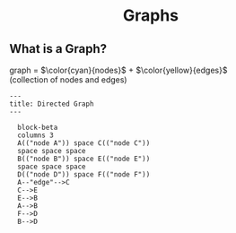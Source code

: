 <h1 align="center">Graphs</h1>

## What is a Graph?
graph = $\color{cyan}{nodes}$ + $\color{yellow}{edges}$ &nbsp;&nbsp;&nbsp;&nbsp;&nbsp;&nbsp;&nbsp;&nbsp;&nbsp;&nbsp;  (collection of nodes and edges)

```mermaid
---
title: Directed Graph
---

  block-beta
  columns 3
  A(("node A")) space C(("node C"))
  space space space
  B(("node B")) space E(("node E"))
  space space space
  D(("node D")) space F(("node F"))
  A--"edge"-->C
  C-->E
  E-->B
  A-->B
  F-->D
  B-->D

```
